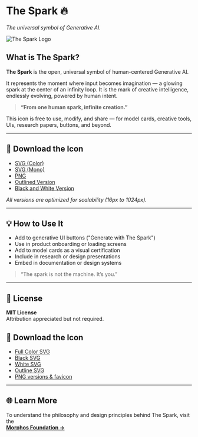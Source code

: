 # The Spark 🔥  
*The universal symbol of Generative AI.*

![The Spark Logo](./assets/spark-logo.png) <!-- Replace with your actual image path -->

## What is The Spark?

**The Spark** is the open, universal symbol of human-centered Generative AI.

It represents the moment where input becomes imagination — a glowing spark at the center of an infinity loop. It is the mark of creative intelligence, endlessly evolving, powered by human intent.

> **“From one human spark, infinite creation.”**

This icon is free to use, modify, and share — for model cards, creative tools, UIs, research papers, buttons, and beyond.

---

## 🔽 Download the Icon

- [SVG (Color)](./assets/spark-icon-color.svg)  
- [SVG (Mono)](./assets/spark-icon-black.svg)  
- [PNG](./assets/spark-icon.png)  
- [Outlined Version](./assets/spark-icon-outline.svg)  
- [Black and White Version](./assets/spark-icon-bw.svg)

*All versions are optimized for scalability (16px to 1024px).*

---

## 💡 How to Use It

- Add to generative UI buttons ("Generate with The Spark")  
- Use in product onboarding or loading screens  
- Add to model cards as a visual certification  
- Include in research or design presentations  
- Embed in documentation or design systems

> “The spark is not the machine. It’s you.”

---

## 📄 License

**MIT License**  
Attribution appreciated but not required.

## 🔽 Download the Icon

- [Full Color SVG](./assets/spark-icon-color.svg)  
- [Black SVG](./assets/spark-icon-black.svg)  
- [White SVG](./assets/spark-icon-white.svg)  
- [Outline SVG](./assets/spark-icon-outline.svg)  
- [PNG versions & favicon](./assets/)


---

## 🌐 Learn More

To understand the philosophy and design principles behind The Spark, visit the  
[**Morphos Foundation →**](https://morphosfoundation.org)

